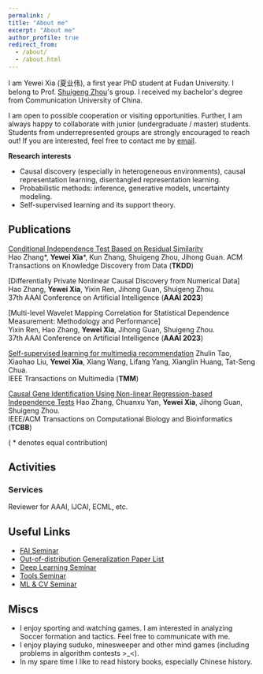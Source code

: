 ```yaml
---
permalink: /
title: "About me"
excerpt: "About me"
author_profile: true
redirect_from: 
  - /about/
  - /about.html
---
```


I am Yewei Xia (夏业伟), a first year PhD student at Fudan University.
I belong to Prof. [Shuigeng Zhou](https://scholar.google.com/citations?user=yAE-Av4AAAAJ&hl=zh-CN)'s group.
I received my bachelor's degree from Communication University of China.

I am open to possible cooperation or visiting opportunities. 
Further, I am always happy to collaborate with junior (undergraduate / master) students.
Students from underrepresented groups are strongly encouraged to reach out!
If you are interested, feel free to contact me by [email](ywxia21@m.fudan.edu.cn).
 

**Research interests**
* Causal discovery (especially in heterogeneous environments), causal representation learning, disentangled representation learning. 
* Probabilistic methods: inference, generative models, uncertainty modeling.
* Self-supervised learning and its support theory.

## Publications
[Conditional Independence Test Based on Residual Similarity](https://dl.acm.org/doi/abs/10.1145/3593810)      
Hao Zhang\*, **Yewei Xia**\*, Kun Zhang, Shuigeng Zhou, Jihong Guan.
ACM Transactions on Knowledge Discovery from Data (**TKDD**)

[Differentially Private Nonlinear Causal Discovery from Numerical Data]       
Hao Zhang, **Yewei Xia**, Yixin Ren, Jihong Guan, Shuigeng Zhou.  
37th AAAI Conference on Artificial Intelligence (**AAAI 2023**)   

[Multi-level Wavelet Mapping Correlation for Statistical Dependence Measurement: Methodology and Performance]  
Yixin Ren, Hao Zhang, **Yewei Xia**, Jihong Guan, Shuigeng Zhou.  
37th AAAI Conference on Artificial Intelligence (**AAAI 2023**)     

[Self-supervised learning for multimedia recommendation](https://ieeexplore.ieee.org/abstract/document/9811387) 
Zhulin Tao, Xiaohao Liu, **Yewei Xia**, Xiang Wang, Lifang Yang, Xianglin Huang, Tat-Seng Chua.     
IEEE Transactions on Multimedia (**TMM**)

[Causal Gene Identification Using Non-linear Regression-based Independence Tests](https://ieeexplore.ieee.org/abstract/document/9709100/) 
Hao Zhang, Chuanxu Yan, **Yewei Xia**, Jihong Guan, Shuigeng Zhou.      
IEEE/ACM Transactions on Computational Biology and Bioinformatics (**TCBB**)

( * denotes equal contribution)

## Activities
### Services
Reviewer for AAAI, IJCAI, ECML, etc.

## Useful Links

- [FAI Seminar](https://www.tengjiaye.com/seminar)
- [Out-of-distribution Generalization Paper List](https://out-of-distribution-generalization.com/)
- [Deep Learning Seminar](http://tianyuanzhang.com/teaching/)
- [Tools Seminar](https://github.com/pppppass/ToolsSeminar)
- [ML & CV Seminar](http://ml.2prime.cn/)

## Miscs
* I enjoy sporting and watching games. I am interested in analyzing Soccer formation and tactics. Feel free to communicate with me.
* I enjoy playing suduko, minesweeper and other mind games (including problems in algorithm contests >_<). 
* In my spare time I like to read history books, especially Chinese history.
